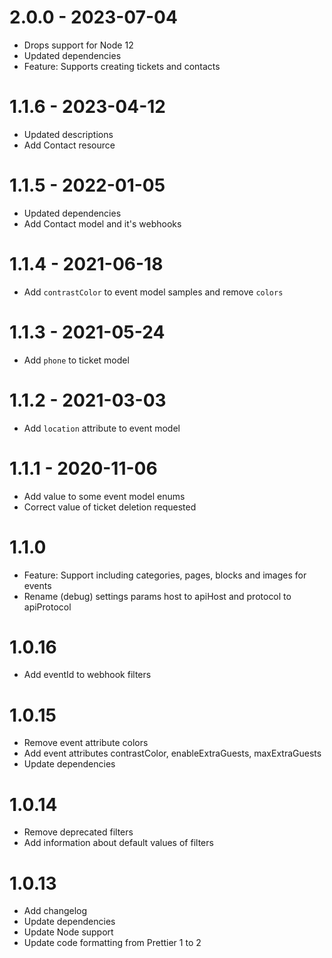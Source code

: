 # 2.0.0 - 2023-07-04

- Drops support for Node 12
- Updated dependencies
- Feature: Supports creating tickets and contacts

# 1.1.6 - 2023-04-12

- Updated descriptions
- Add Contact resource

# 1.1.5 - 2022-01-05

- Updated dependencies
- Add Contact model and it's webhooks

# 1.1.4 - 2021-06-18

- Add `contrastColor` to event model samples and remove `colors`

# 1.1.3 - 2021-05-24

- Add `phone` to ticket model

# 1.1.2 - 2021-03-03

- Add `location` attribute to event model

# 1.1.1 - 2020-11-06

- Add value to some event model enums
- Correct value of ticket deletion requested

# 1.1.0

- Feature: Support including categories, pages, blocks and images for events
- Rename (debug) settings params host to apiHost and protocol to apiProtocol

# 1.0.16

- Add eventId to webhook filters

# 1.0.15

- Remove event attribute colors
- Add event attributes contrastColor, enableExtraGuests, maxExtraGuests
- Update dependencies

# 1.0.14

- Remove deprecated filters
- Add information about default values of filters

# 1.0.13

- Add changelog
- Update dependencies
- Update Node support
- Update code formatting from Prettier 1 to 2
